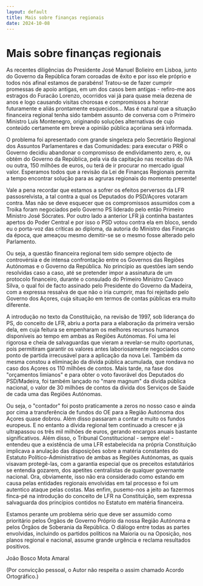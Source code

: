 ```yaml
---
layout: default
title: Mais sobre finanças regionais
date: 2024-10-08
---
```

# Mais sobre finanças regionais

As recentes diligências do Presidente José Manuel Bolieiro em Lisboa, junto do Governo da República foram coroadas de êxito e por isso ele próprio e todos nós afinal estamos de parabéns! Tratou-se de fazer cumprir promessas de apoio antigas, em um dos casos bem antigas - refiro-me aos estragos do Furacão Lorenzo, ocorridos vai já para quase meia dezena de anos e logo causando visitas chorosas e compromissos a honrar futuramente e aliás prontamente esquecidos... Mas é natural que a situação financeira regional tenha sido também assunto de conversa com o Primeiro Ministro Luís Montenegro, originando soluções alternativas de cujo conteúdo certamente em breve a opinião pública açoriana será informada. 


O problema foi apresentado com grande singeleza pelo Secretário Regional dos Assuntos Parlamentares e das Comunidades: para executar o PRR o Governo decidiu abandonar  o compromisso de endividamento zero, e, ou obtém do Governo da República, pela via da capitação nas receitas do IVA ou outra, 150 milhões de euros, ou terá de ir procurar no mercado igual valor. Esperamos todos que a revisão da Lei de Finanças Regionais permita a tempo encontrar solução para as agruras regionais do momento presente! 


Vale a pena recordar que estamos a sofrer os efeitos perversos da LFR passosrelvista, a tal contra a qual os Deputados do PSD/Açores votaram contra. Mas não se deve esquecer que os compromissos assumidos com a Troika foram negociados pelo Governo PS liderado pelo então Primeiro Ministro José Sócrates. Por outro lado a anterior LFR já continha bastantes apertos do Poder Central e por isso o PSD votou contra ela em bloco, sendo eu o porta-voz das críticas ao diploma, da autoria do Ministro das Finanças da época, que ameaçou mesmo demitir-se se o mesmo fosse alterado pelo Parlamento.     


Ou seja, a questão financeira regional tem sido sempre objecto de controvérsia e de intensa confrontação entre os Governos das Regiões Autónomas e o Governo da República. No princípio as questões iam sendo resolvidas caso a caso, até se pretender impor a assinatura de um protocolo financeiro, durante o consulado do Primeiro Ministro Cavaco Silva, o qual foi de facto assinado pelo Presidente do Governo da Madeira, com a expressa ressalva de que não o iria cumprir, mas foi rejeitado pelo Governo dos Açores, cuja situação em termos de contas públicas era muito diferente. 


A introdução no texto da Constituição, na revisão de 1997, sob liderança do PS, do conceito de LFR, abriu a porta para a elaboração da primeira versão dela, em cuja feitura se empenharam os melhores recursos humanos disponíveis ao tempo em ambas as Regiões Autónomas.  Foi uma lei rigorosa e cheia de salvaguardas que vieram a revelar-se muito oportunas, pois permitiram garantir os valores antes laboriosamente negociados como ponto de partida irrecusável para a aplicação da nova Lei. Também da mesma constou a eliminação da dívida pública acumulada, que rondava no caso dos Açores os 110 milhões de contos.  Mais tarde, na fase dos "orçamentos limianos" e para obter o voto favorável dos Deputados do PSD/Madeira, foi também lançado no "mare magnum" da dívida pública nacional, o valor de 30 milhões de contos da dívida dos Serviços de Saúde de cada uma das Regiões Autónomas. 


Ou seja, o "contador" foi posto praticamente a zeros no nosso caso e ainda por cima a transferência de fundos do OE para a Região Autónoma dos Açores quase dobrou. Além disso passaram a contar e muito os fundos europeus. E no entanto a dívida regional tem continuado a crescer e já ultrapassou os três mil milhões de euros, gerando encargos anuais bastante significativos. Além disso, o Tribunal Constitucional - sempre ele! - entendeu  que a existência de uma LFR estabelecida na própria Constituição implicava a anulação das disposições sobre a matéria constantes do Estatuto Político-Administrativo de ambas as Regiões Autónomas, as quais visavam protegê-las, com a garantia especial que os preceitos estatutários se entendia gozarem, dos apetites centralistas de qualquer governante nacional. Ora, obviamente, isso não era considerado como estando em causa pelas entidades regionais envolvidas em tal processo e foi um autentico ataque pelas costas. Mas enfim, pusemo-nos a jeito ao fazermos finca-pé na introdução do conceito de LFR na Constituição, sem expressa salvaguarda dos princípios contidos no Estatuto em matéria financeira. 


Estamos perante um problema sério que deve ser assumido como prioritário pelos Órgãos de Governo Próprio da nossa Região Autónoma e pelos Órgãos de Soberania da República. O diálogo entre todas as partes envolvidas, incluindo os partidos políticos na Maioria ou na Oposição, nos planos regional e nacional, assume grande urgência e reclama resultados positivos. 


 


João Bosco Mota Amaral 


(Por convicção pessoal, o Autor não respeita o assim chamado Acordo Ortográfico.)